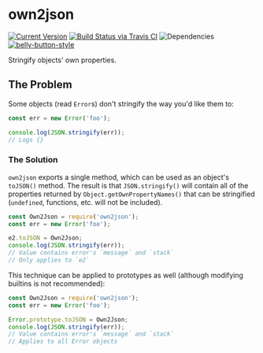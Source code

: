 # own2json

[![Current Version](https://img.shields.io/npm/v/own2json.svg)](https://www.npmjs.org/package/own2json)
[![Build Status via Travis CI](https://travis-ci.org/continuationlabs/own2json.svg?branch=master)](https://travis-ci.org/continuationlabs/own2json)
![Dependencies](http://img.shields.io/david/continuationlabs/own2json.svg)
[![belly-button-style](https://img.shields.io/badge/eslint-bellybutton-4B32C3.svg)](https://github.com/continuationlabs/belly-button)


Stringify objects' own properties.

## The Problem

Some objects (read `Error`s) don't stringify the way you'd like them to:

```javascript
const err = new Error('foo');

console.log(JSON.stringify(err));
// Logs {}
```

### The Solution

`own2json` exports a single method, which can be used as an object's `toJSON()` method. The result is that `JSON.stringify()` will contain all of the properties returned by `Object.getOwnPropertyNames()` that can be stringified (`undefined`, functions, etc. will not be included).

```javascript
const Own2Json = require('own2json');
const err = new Error('foo');

e2.toJSON = Own2Json;
console.log(JSON.stringify(err));
// Value contains error's `message` and `stack`
// Only applies to `e2`
```

This technique can be applied to prototypes as well (although modifying builtins is not recommended):

```javascript
const Own2Json = require('own2json');
const err = new Error('foo');

Error.prototype.toJSON = Own2Json;
console.log(JSON.stringify(err));
// Value contains error's `message` and `stack`
// Applies to all Error objects
```
